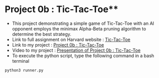 # Project 0b : Tic-Tac-Toe** <br/>
- This project demonstrating a simple game of Tic-Tac-Toe with an AI opponent employs the minimax Alpha-Beta pruning algorithm to determine the best strategy. <br/>
- Link to full assignment on Harvard website : [Tic-Tac-Toe](https://cs50.harvard.edu/ai/2020/projects/0/tictactoe "Tic-Tac-Toe") <br/>
- Link to my project : [Project 0b : Tic-Tac-Toe](https://github.com/Lim-Calculus/Project-CS50AI/tree/main/Week%200%20:%20Search/Project%200b%20:%20Tic-Tac-Toe "Project 0b : Tic-Tac-Toe") <br/>
- Video to my project : [Presentation of Project 0b : Tic-Tac-Toe](https://www.youtube.com/watch?v=ToK0P4cTvAc "Presentation of Project 0b : Tic-Tac-Toe") <br/>
- To execute the python script, type the following command in a bash terminal <br/>

```bash
python3 runner.py 
```

